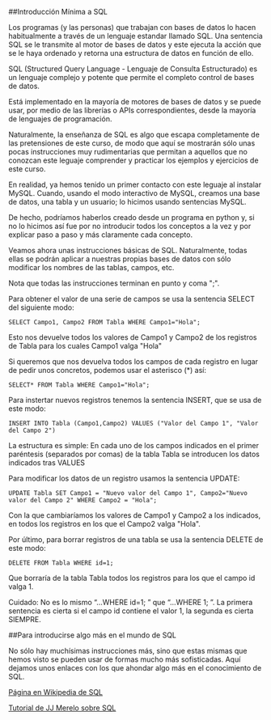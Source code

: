 ##Introducción Mínima a SQL

Los programas (y las personas) que trabajan con bases de datos lo hacen habitualmente a través de un lenguaje estandar llamado SQL. Una sentencia SQL se le transmite al motor de bases de datos y este ejecuta la acción que se le haya ordenado y retorna una estructura de datos en función de ello.

SQL (Structured Query Language - Lenguaje de Consulta Estructurado) es un lenguaje complejo y potente que permite el completo control de bases de datos.

Está implementado en la mayoría de motores de bases de datos y se puede usar, por medio de las librerías o APIs correspondientes, desde la mayoría de lenguajes de programación.

Naturalmente, la enseñanza de SQL es algo que escapa completamente de las pretensiones de este curso, de modo que aquí se mostrarán sólo unas pocas instrucciones muy rudimentarias que permitan a aquellos que no conozcan este leguaje comprender y practicar los ejemplos y ejercicios de este curso.

En realidad, ya hemos tenido un primer contacto con este leguaje al instalar MySQL. Cuando, usando el modo interactivo de MySQL, creamos una base de datos, una tabla y un usuario; lo hicimos usando sentencias MySQL.

De hecho, podríamos haberlos creado desde un programa en python y, si no lo hicimos así fue por no introducir todos los conceptos a la vez y por explicar paso a paso y más claramente cada concepto.

Veamos ahora unas instrucciones básicas de SQL. Naturalmente, todas ellas se podrán aplicar a nuestras propias bases de datos con sólo modificar los nombres de las tablas, campos, etc.

Nota que todas las instrucciones terminan en punto y coma ";".

Para obtener el valor de una serie de campos se usa la sentencia SELECT del siguiente modo:

```
SELECT Campo1, Campo2 FROM Tabla WHERE Campo1="Hola"; 
```

Esto nos devuelve todos los valores de Campo1 y Campo2 de los registros de Tabla para los cuales Campo1 valga "Hola"

Si queremos que nos devuelva todos los campos de cada registro en lugar de pedir unos concretos, podemos usar el asterisco (*) así:

```
SELECT* FROM Tabla WHERE Campo1="Hola"; 
```

Para instertar nuevos registros tenemos la sentencia INSERT, que se usa de este modo:

```
INSERT INTO Tabla (Campo1,Campo2) VALUES ("Valor del Campo 1", "Valor del Campo 2") 
```

La estructura es simple: En cada uno de los campos indicados en el primer paréntesis (separados por comas) de la tabla Tabla se introducen los datos indicados tras VALUES

Para modificar los datos de un registro usamos la sentencia UPDATE:

```
UPDATE Tabla SET Campo1 = "Nuevo valor del Campo 1", Campo2="Nuevo valor del Campo 2" WHERE Campo2 = "Hola"; 
```

Con la que cambiaríamos los valores de Campo1 y Campo2 a los indicados, en todos los registros en los que el Campo2 valga "Hola".

Por último, para borrar registros de una tabla se usa la sentencia DELETE de este modo:

```
DELETE FROM Tabla WHERE id=1; 
```

Que borraría de la tabla Tabla todos los registros para los que el campo id valga 1.

Cuidado: No es lo mismo “...WHERE id=1; ” que “...WHERE 1; ”. La primera sentencia es cierta si el campo id contiene el valor 1, la segunda es cierta SIEMPRE.


##Para introducirse algo más en el mundo de SQL

No sólo hay muchísimas instrucciones más, sino que estas mismas que hemos visto se pueden usar de formas mucho más sofisticadas. Aquí dejamos unos enlaces con los que ahondar algo más en el conocimiento de SQL.

[Página en Wikipedia de SQL](http://es.wikipedia.org/wiki/SQL)

[Tutorial de JJ Merelo sobre SQL](http://geneura.ugr.es/~jmerelo/tutoriales/bd-sql/)

